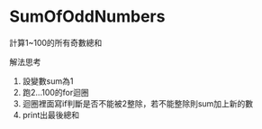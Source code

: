 # SumOfOddNumbers

計算1~100的所有奇數總和

解法思考
1. 設變數sum為1
2. 跑2...100的for迴圈
3. 迴圈裡面寫if判斷是否不能被2整除，若不能整除則sum加上新的數
4. print出最後總和
